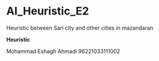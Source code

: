 # AI_Heuristic_E2
Heuristic between Sari city and other cities in mazandaran


**Heuristic**

Mohammad Eshagh Ahmadi
96221033111002


